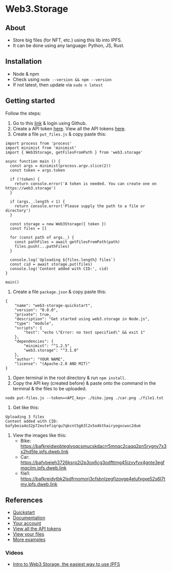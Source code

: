 # Web3.Storage

## About
* Store big files (for NFT, etc.) using this lib into IPFS.
* It can be done using any language: Python, JS, Rust.

## Installation
* Node & npm
* Check using `node --version && npm --version`
* If not latest, then update via `sudo n latest`

## Getting started
Follow the steps:

1. Go to this [link](https://web3.storage/) & login using Github.
1. Create a API token [here](https://web3.storage/new-token/). View all the API tokens [here](https://web3.storage/tokens/).
1. Create a file `put_files.js` & copy paste this:
```
import process from 'process'
import minimist from 'minimist'
import { Web3Storage, getFilesFromPath } from 'web3.storage'

async function main () {
  const args = minimist(process.argv.slice(2))
  const token = args.token

  if (!token) {
    return console.error('A token is needed. You can create one on https://web3.storage')
  }

  if (args._.length < 1) {
    return console.error('Please supply the path to a file or directory')
  }

  const storage = new Web3Storage({ token })
  const files = []

  for (const path of args._) {
    const pathFiles = await getFilesFromPath(path)
    files.push(...pathFiles)
  }

  console.log(`Uploading ${files.length} files`)
  const cid = await storage.put(files)
  console.log('Content added with CID:', cid)
}

main()
```
1. Create a file `package.json` & copy paste this:
```
{
    "name": "web3-storage-quickstart",
    "version": "0.0.0",
    "private": true,
    "description": "Get started using web3.storage in Node.js",
    "type": "module",
    "scripts": {
        "test": "echo \"Error: no test specified\" && exit 1"
    },
    "dependencies": {
        "minimist": "^1.2.5",
        "web3.storage": "^3.1.0"
    },
    "author": "YOUR NAME",
    "license": "(Apache-2.0 AND MIT)"
}
```
1. Open terminal in the root directory & run `npm install`.
1. Copy the API key (created before) & paste onto the command in the terminal & the files to be uploaded.
```
node put-files.js --token=<API_key> ./bike.jpeg ./car.png ./file1.txt
```
1. Get like this:
```
Uploading 3 files
Content added with CID: bafybeia4o32p72eutefiqrqu7qkcnt5g63l2x5o4kthairyogxcwxc2dum
```
1. View the images like this:
	- Bike: https://bafkreidwobteglvoqcsmucskdacrr5mnqc2caqq2pn5rygnv7x3x2hd5te.ipfs.dweb.link
	- Car: https://bafybeieh3726ksrp2i2p3ox6cg3odfttmg45jzvyfvx4gnte3egfmqciim.ipfs.dweb.link
	- file1: https://bafkreidytbk2lsdfrnomori3cfsbnlzegfizovge4elufxgxe52s6l7tmy.ipfs.dweb.link

## References
* [Quickstart](https://docs.web3.storage/#quickstart)
* [Documentation](https://docs.web3.storage/)
* [Your account](https://web3.storage/account/)
* [View all the API tokens](https://web3.storage/tokens/)
* [View your files](https://web3.storage/files/)
* [More examples](https://github.com/web3-storage/web3.storage/tree/main/packages/client/examples)

### Videos
* [Intro to Web3 Storage, the easiest way to use IPFS](https://www.youtube.com/watch?v=Obnxs_GC9Bk)